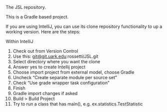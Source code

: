 The JSL repository. 

This is a Gradle based project.

If you are using IntelliJ, you can use its clone repository functionality to 
up a working version. Here are the steps:

Within IntelliJ
1) Check out from Version Control
2) Use this:  git@git.uark.edu:rossetti/JSL.git
3) Select directory where you want the clone
4) Answer yes to create Intellij project
5) Choose import project from external model, choose Gradle
6) Uncheck “Create separate module per source set”
7) Check “Use grade wrapper task configuration”
8) Finish
9) Gradle import changes if asked
10) Build > Build Project
11) Try to run a class that has main(), e.g. ex.statistics.TestStatistic